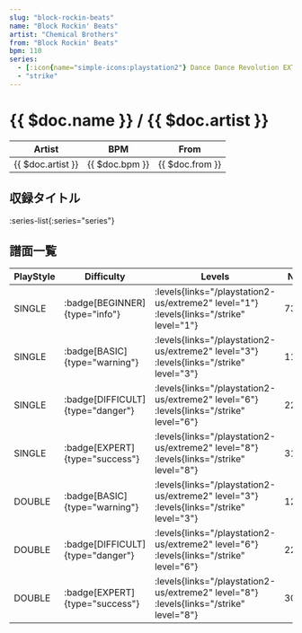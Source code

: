 ```yaml
---
slug: "block-rockin-beats"
name: "Block Rockin' Beats"
artist: "Chemical Brothers"
from: "Block Rockin' Beats"
bpm: 110
series:
  - [:icon{name="simple-icons:playstation2"} Dance Dance Revolution EXTREME 2 :icon{name="flag:us-4x3"}](/playstation2-us/extreme2)
  - "strike"
---
```


# {{ $doc.name }} / {{ $doc.artist }}

|Artist|BPM|From|
|------|---|----|
|{{ $doc.artist }}|{{ $doc.bpm }}|{{ $doc.from }}|

## 収録タイトル

:series-list{:series="series"}

## 譜面一覧

|PlayStyle|Difficulty|Levels|Notes|Movie|
|---------|----------|------|-----|-----|
|SINGLE| :badge[BEGINNER]{type="info"}| :levels{links="/playstation2-us/extreme2" level="1"} :levels{links="/strike" level="1"}|73/0||
|SINGLE| :badge[BASIC]{type="warning"}| :levels{links="/playstation2-us/extreme2" level="3"} :levels{links="/strike" level="3"}|110/22||
|SINGLE| :badge[DIFFICULT]{type="danger"}| :levels{links="/playstation2-us/extreme2" level="6"} :levels{links="/strike" level="6"}|224/0||
|SINGLE| :badge[EXPERT]{type="success"}| :levels{links="/playstation2-us/extreme2" level="8"} :levels{links="/strike" level="8"}|311/3||
|DOUBLE| :badge[BASIC]{type="warning"}| :levels{links="/playstation2-us/extreme2" level="3"} :levels{links="/strike" level="3"}|128/2||
|DOUBLE| :badge[DIFFICULT]{type="danger"}| :levels{links="/playstation2-us/extreme2" level="6"} :levels{links="/strike" level="6"}|223/0||
|DOUBLE| :badge[EXPERT]{type="success"}| :levels{links="/playstation2-us/extreme2" level="8"} :levels{links="/strike" level="8"}|306/3||
